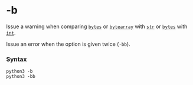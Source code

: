 # -b

Issue a warning when comparing [`bytes`](/built-in-types/bytes.md) or [`bytearray`](/built-in-types/bytearray.md) with [`str`](/built-in-types/str/) or [`bytes`](/built-in-types/bytes.md) with [`int`](/built-in-types/int/).

Issue an error when the option is given twice (`-bb`).

### Syntax

```shell
python3 -b
python3 -bb
```